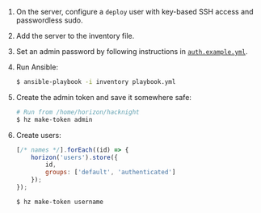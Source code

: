 1. On the server, configure a `deploy` user with key-based SSH access and passwordless sudo.
1. Add the server to the inventory file.
1. Set an admin password by following instructions in [`auth.example.yml`](auth.example.yml).
1. Run Ansible:

    ```sh
    $ ansible-playbook -i inventory playbook.yml
    ```

1. Create the admin token and save it somewhere safe:

    ```sh
    # Run from /home/horizon/hacknight
    $ hz make-token admin
    ```

1. Create users:

    ```js
    [/* names */].forEach((id) => {
        horizon('users').store({
            id,
            groups: ['default', 'authenticated']
        });
    });
    ```

    ```sh
    $ hz make-token username
    ```
